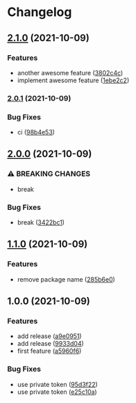 # Changelog

## [2.1.0](https://www.github.com/fpetkovski/test-release-please/compare/v2.0.1...v2.1.0) (2021-10-09)


### Features

* another awesome feature ([3802c4c](https://www.github.com/fpetkovski/test-release-please/commit/3802c4cf3c64e7a3a82e4befee7c1127e617cdd7))
* implement awesome feature ([1ebe2c2](https://www.github.com/fpetkovski/test-release-please/commit/1ebe2c21cb3ac1a9010e83d94391ff41b5e9db77))

### [2.0.1](https://www.github.com/fpetkovski/test-release-please/compare/v2.0.0...v2.0.1) (2021-10-09)


### Bug Fixes

* ci ([98b4e53](https://www.github.com/fpetkovski/test-release-please/commit/98b4e53a0f0bcb7a4efeca695f1140b2c1490739))

## [2.0.0](https://www.github.com/fpetkovski/test-release-please/compare/v1.1.0...v2.0.0) (2021-10-09)


### ⚠ BREAKING CHANGES

* break

### Bug Fixes

* break ([3422bc1](https://www.github.com/fpetkovski/test-release-please/commit/3422bc1a8b8ece6a44fe7240c57378ff3f993c1e))

## [1.1.0](https://www.github.com/fpetkovski/test-release-please/compare/v1.0.0...v1.1.0) (2021-10-09)


### Features

* remove package name ([285b6e0](https://www.github.com/fpetkovski/test-release-please/commit/285b6e071a5ebd196f4a46e03d99c87803ff6a00))

## 1.0.0 (2021-10-09)


### Features

* add release ([a9e0951](https://www.github.com/fpetkovski/test-release-please/commit/a9e0951ef5735da61d3b430529e08c9fdc6932ab))
* add release ([9933d04](https://www.github.com/fpetkovski/test-release-please/commit/9933d04d606de6baa3f23219f6a4f8fdc962e482))
* first feature ([a5960f6](https://www.github.com/fpetkovski/test-release-please/commit/a5960f6c95774700e8eea849911fb95fad5c93c3))


### Bug Fixes

* use private token ([95d3f22](https://www.github.com/fpetkovski/test-release-please/commit/95d3f2207eb9c7b8c90af81d662f46849a3f607a))
* use private token ([e25c10a](https://www.github.com/fpetkovski/test-release-please/commit/e25c10a2bef570a112e4cddbd00872d76b863712))
